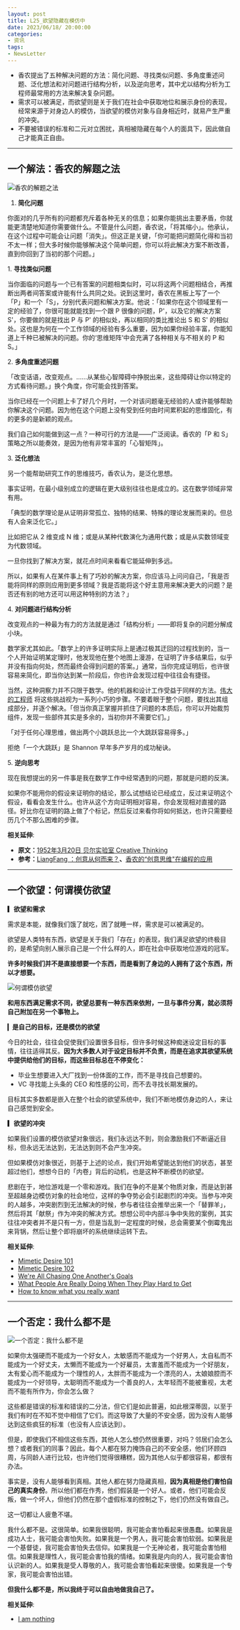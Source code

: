```yaml
---
layout: post
title: L25_欲望隐藏在模仿中
date: 2023/06/18/ 20:00:00
categories:
- 资讯
tags:
- NewsLetter
---
```


- 香农提出了五种解决问题的方法：简化问题、寻找类似问题、多角度重述问题、泛化想法和对问题进行结构分析，以及逆向思考，其中尤以结构分析为工程师最常用的方法来解决复杂问题。
- 需求可以被满足，而欲望则是关于我们在社会中获取地位和展示身份的表现，经常来源于对身边人的模仿，当欲望的模仿对象与自身相近时，就易产生严重的冲突。
- 不要被错误的标准和二元对立困扰，真相被隐藏在每个人的面具下，因此做自己才能真正自由。

---

## 一个解法：香农的解题之法

![香农的解题之法](https://pics.naaln.com/Pasted%20image%2020230623231016.png-basicBlog)

1. **简化问题**

你面对的几乎所有的问题都充斥着各种无关的信息；如果你能挑出主要矛盾，你就能更清楚地知道你需要做什么。不管是什么问题，香农说，「将其缩小」。他承认，在这个过程中可能会让问题「消失」。但这正是关键，「你可能把问题简化得和当初不太一样；但大多时候你能够解决这个简单问题，你可以将此解决方案不断改善，直到你回到了当初的那个问题。」

1\. **寻找类似问题**

当你面临的问题与一个已有答案的问题相类似时，可以将这两个问题相结合，再推断出两者间答案或许能有什么共同之处。说到这里时，香农在黑板上写了一个「P」和一个「S」，分别代表问题和解决方案。他说：「如果你在这个领域里有一定的经验了，你很可能就能找到一个跟 P 很像的问题，P'，以及它的解决方案 S'，你要做的就是找出 P 与 P' 的相似处，再以相同的类比推论出 S 和 S' 的相似处。这也是为何在一个工作领域的经验有多么重要，因为如果你经验丰富，你能知道上千种已被解决的问题。你的‘思维矩阵’中会充满了各种相关与不相关的 P 和 S。」

2\. **多角度重述问题**

「改变话语，改变观点。……从某些心智障碍中挣脱出来，这些障碍让你以特定的方式看待问题。」换个角度，你可能会找到答案。

当你已经在一个问题上卡了好几个月时，一个对该问题毫无经验的人或许能够帮助你解决这个问题。因为他在这个问题上没有受到任何由时间累积起的思维固化，有的更多的是新颖的观点。

我们自己如何能做到这一点？一种可行的方法是——广泛阅读。香农的「P 和 S」策略之所以能奏效，是因为他有非常丰富的「心智矩阵」。

3\. **泛化想法**

另一个能帮助研究工作的思维技巧，香农认为，是泛化思想。

事实证明，在最小级别成立的逻辑在更大级别往往也是成立的。这在数学领域非常有用。

「典型的数学理论是从证明非常孤立、独特的结果、特殊的理论发展而来的。但总有人会来泛化它。」

比如把它从 2 维变成 N 维；或是从某种代数演化为通用代数；或是从实数领域变为代数领域。

一旦你找到了解决方案，就花点时间来看看它能延伸到多远。

所以，如果有人在某件事上有了巧妙的解决方案，你应该马上问问自己，「我是否能将同样的原则应用到更多领域？我是否能将这个好主意用来解决更大的问题？是否还有别的地方还可以用这种特别的方法？」

4\. **对问题进行结构分析**

改变观点的一种最为有力的方法就是通过「结构分析」——即将复杂的问题分解成小块。

数学家尤其如此。「数学上的许多证明实际上是通过极其迂回的过程找到的，当一个人开始证明某定理时，他发现他在整个地图上漫游，在证明了许多结果后，似乎并没有指向何处，然而最终会得到问题的答案。」通常，当你完成证明后，也许很容易来简化，即当你达到某一阶段后，你也许会发现过程中往往会有捷径。

当然，这种洞察力并不只限于数学。他的机器和设计工作受益于同样的方法。[伟大的工程师](https://fangfrancis.github.io/culture/2017/08/11/engineering/) 将这些挑战视为一系列小巧的步骤。不要着眼于整个问题，要找出其组成部分，并逐个解决。「但当你真正掌握并抓住了问题的本质后，你可以开始裁剪组件，发现一些部件其实是多余的，当初你并不需要它们。」

「对于任何心理思维，做出两个小跳跃总比一个大跳跃容易得多。」

拒绝「一个大跳跃」是 Shannon 早年多产岁月的成功秘诀。

5\. **逆向思考**

现在我想提出的另一件事是我在数学工作中经常遇到的问题，那就是问题的反演。

如果你不能用你的假设来证明你的结论，那么试想结论已经成立，反过来证明这个假设，看看会发生什么。也许从这个方向证明相对容易，你会发现相对直接的路径。好比你在证明的路上做了个标记，然后反过来看你将如何抵达，也许只需要经历几个不那么困难的步骤。

**相关延伸**:
- **原文：**[1952年3月20日 贝尔实验室 Creative Thinking](http://www1.ece.neu.edu/~naderi/Claude%20Shannon.html)
- **参考：**[LiangFang ：创意从何而来？](https://fangfrancis.github.io/culture/2017/09/01/creativity/)**、**[香农的“创意思维"在编程的应用](https://juejin.cn/post/6844903581791813646)

---

## 一个欲望：何谓模仿欲望

**▎欲望和需求**

需求是本能，就像我们饿了就吃，困了就睡一样，需求是可以被满足的。

欲望是人类特有东西，欲望是关于我们「存在」的表现，我们满足欲望的终极目的，是希望向别人展示自己是一个什么样的人，即在社会中获取地位游戏的冠军。

**许多时候我们并不是直接想要一个东西，而是看到了身边的人拥有了这个东西，所以才想要。**

![何谓模仿欲望](https://pics.naaln.com/424a79a9fba44140b645f1f8700df2c6.png!post-basicBlog)

**和用东西满足需求不同，欲望总要有一种东西来依附，一旦与事件分离，就必须将自己附加在另一个事物上。**

▎**是自己的目标，还是模仿的欲望**

今日的社会，往往会促使我们设置很多目标，但许多时候这种痴迷设定目标的事情，往往适得其反。**因为大多数人对于设定目标并不负责，而是在追求其欲望系统中提供给他们的目标，而这些目标总在不停变化：**

- 毕业生想要进入大厂找到一份体面的工作，而不是寻找自己想要的。
- VC 寻找能上头条的 CEO 和性感的公司，而不去寻找长期发展的。

目标其实多数都是嵌入在整个社会的欲望系统中，我们不断地模仿身边的人，来让自己感觉到安全。

**▎欲望的冲突**

如果我们设置的模仿欲望对象很远，我们永远达不到，则会激励我们不断逼近目标，但永远无法达到，无法达到则不会产生冲突。

但如果模仿对象很近，则基于上述的论点，我们开始希望能达到他们的状态，甚至超过他们，想想今日的「内卷」背后的动机，也是这种不断模仿的欲望。

悲剧在于，地位游戏是一个零和游戏。我们在争的不是某个物质对象，而是达到甚至超越身边模仿对象的社会地位，这样的争夺势必会引起剧烈的冲突。当参与冲突的人越多，冲突剧烈到无法解决的时候，参与者往往会推举出来一个「替罪羊」，然后将其「献祭」作为冲突的解决方式。想想公司中内部斗争中失败的案例，其实往往冲突者并不是只有一方，但是当乱到一定程度的时候，总会需要某个倒霉鬼出来背锅，然后让整个即将崩坏的系统继续运转下去。

**相关延伸**:
- [Mimetic Desire 101](https://read.lukeburgis.com/p/mimetic-desire-101?s=r)
- [Mimetic Desire 102](https://read.lukeburgis.com/p/mimetic-desire-102-mimes-memes?s=r)
- [We're All Chasing One Another's Goals](https://read.lukeburgis.com/p/were-all-chasing-one-anothers-goals?s=r)
- [What People Are Really Doing When They Play Hard to Get](https://read.lukeburgis.com/p/mimetic-romance?s=r)
- [How to know what you really want](https://psyche.co/guides/how-to-know-what-you-really-want-and-be-free-from-mimetic-desire)

---

## 一个否定：我什么都不是

![一个否定：我什么都不是](https://pics.naaln.com/blog/2023-06-19-023164.png!post-basicBlog)

如果你太强硬而不能成为一个好女人，太敏感而不能成为一个好男人，太自私而不能成为一个好丈夫，太懒而不能成为一个好雇员，太害羞而不能成为一个好朋友，太有爱心而不能成为一个理性的人，太胖而不能成为一个漂亮的人，太娘娘腔而不能成为一个好领导，太聪明而不能成为一个善良的人，太年轻而不能被重视，太老而不能有所作为，你会怎么做？

这些都是错误的标准和错误的二分法，但它们是如此普遍，如此根深蒂固，以至于我们有时在不知不觉中相信了它们。而这导致了大量的不安全感，因为没有人能够达到这些疯狂的标准（也没有人应该达到）。

但是，即使我们不相信这些东西，其他人怎么想仍然很重要，对吗？邻居们会怎么想？或者我们的同事？因此，每个人都在努力掩饰自己的不安全感，他们环顾四周，与同龄人进行比较，也许他们觉得很糟糕，因为其他人似乎都很容易，都很有办法。

事实是，没有人能够看到真相。其他人都在努力隐藏真相，**因为真相是他们害怕自己的真实身份**。所以他们都在作秀，他们假装是一个好人。或者，他们可能会反叛，做一个坏人，但他们仍然在那个虚假标准的控制之下，他们仍然没有做自己。

这一切都让人疲惫不堪。

我什么都不是。这很简单。如果我很聪明，我可能会害怕看起来很愚蠢。如果我是成功人士，我可能会害怕失败。如果我是一个男人，我可能会害怕软弱。如果我是一个基督徒，我可能会害怕失去信仰。如果我是一个无神论者，我可能会害怕相信。如果我是理性人，我可能会害怕我的情绪。如果我是内向的人，我可能会害怕认识新的人。如果我是受人尊敬的人，我可能会害怕看起来很傻。如果我是一个专家，我可能会害怕出错。

**但我什么都不是，所以我终于可以自由地做我自己了。**

**相关延伸**:
- [I am nothing](http://paulbuchheit.blogspot.com/2011/08/i-am-nothing.html)


